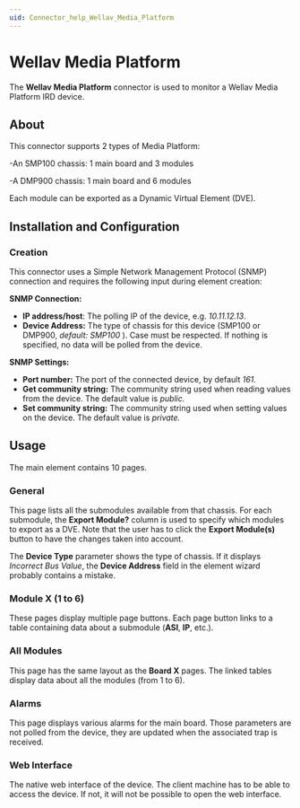 ```yaml
---
uid: Connector_help_Wellav_Media_Platform
---
```


# Wellav Media Platform

The **Wellav Media Platform** connector is used to monitor a Wellav Media Platform IRD device.

## About

This connector supports 2 types of Media Platform:

-An SMP100 chassis: 1 main board and 3 modules

-A DMP900 chassis: 1 main board and 6 modules

Each module can be exported as a Dynamic Virtual Element (DVE).

## Installation and Configuration

### Creation

This connector uses a Simple Network Management Protocol (SNMP) connection and requires the following input during element creation:

**SNMP Connection:**

- **IP address/host**: The polling IP of the device, e.g. *10.11.12.13*.
- **Device Address:** The type of chassis for this device (SMP100 or DMP900, *default:* *SMP100* ). Case must be respected. If nothing is specified, no data will be polled from the device.

**SNMP Settings:**

- **Port number:** The port of the connected device, by default *161.*
- **Get community string:** The community string used when reading values from the device. The default value is *public.*
- **Set community string:** The community string used when setting values on the device. The default value is *private.*

## Usage

The main element contains 10 pages.

### General

This page lists all the submodules available from that chassis. For each submodule, the **Export Module?** column is used to specify which modules to export as a DVE. Note that the user has to click the **Export Module(s)** button to have the changes taken into account.

The **Device Type** parameter shows the type of chassis. If it displays *Incorrect Bus Value*, the **Device Address** field in the element wizard probably contains a mistake.

### Module X (1 to 6)

These pages display multiple page buttons. Each page button links to a table containing data about a submodule (**ASI**, **IP**, etc.).

### All Modules

This page has the same layout as the **Board X** pages. The linked tables display data about all the modules (from 1 to 6).

### Alarms

This page displays various alarms for the main board. Those parameters are not polled from the device, they are updated when the associated trap is received.

### Web Interface

The native web interface of the device. The client machine has to be able to access the device. If not, it will not be possible to open the web interface.


